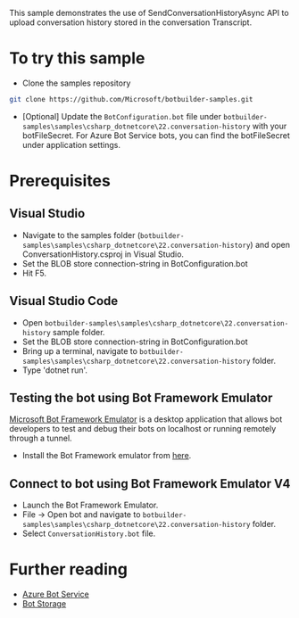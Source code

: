 ﻿This sample demonstrates the use of SendConversationHistoryAsync API to upload conversation history stored in the conversation Transcript.

# To try this sample
- Clone the samples repository
```bash
git clone https://github.com/Microsoft/botbuilder-samples.git
```
- [Optional] Update the `BotConfiguration.bot` file under `botbuilder-samples\samples\csharp_dotnetcore\22.conversation-history` with your botFileSecret.  For Azure Bot Service bots, you can find the botFileSecret under application settings.
# Prerequisites
## Visual Studio
- Navigate to the samples folder (`botbuilder-samples\samples\csharp_dotnetcore\22.conversation-history`) and open ConversationHistory.csproj in Visual Studio.
- Set the BLOB store connection-string in BotConfiguration.bot
- Hit F5.

## Visual Studio Code
- Open `botbuilder-samples\samples\csharp_dotnetcore\22.conversation-history` sample folder.
- Set the BLOB store connection-string in BotConfiguration.bot
- Bring up a terminal, navigate to `botbuilder-samples\samples\csharp_dotnetcore\22.conversation-history` folder.
- Type 'dotnet run'.

## Testing the bot using Bot Framework Emulator
[Microsoft Bot Framework Emulator](https://github.com/microsoft/botframework-emulator) is a desktop application that allows bot 
developers to test and debug their bots on localhost or running remotely through a tunnel.
- Install the Bot Framework emulator from [here](https://aka.ms/botframeworkemulator).

## Connect to bot using Bot Framework Emulator **V4**
- Launch the Bot Framework Emulator.
- File -> Open bot and navigate to `botbuilder-samples\samples\csharp_dotnetcore\22.conversation-history` folder.
- Select `ConversationHistory.bot` file.

# Further reading
- [Azure Bot Service](https://docs.microsoft.com/en-us/azure/bot-service/bot-service-overview-introduction?view=azure-bot-service-4.0)
- [Bot Storage](https://docs.microsoft.com/en-us/azure/bot-service/dotnet/bot-builder-dotnet-state?view=azure-bot-service-3.0&viewFallbackFrom=azure-bot-service-4.0)

